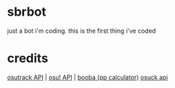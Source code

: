 # sbrbot
just a bot i'm coding. this is the first thing i've coded

# credits

[osutrack API](https://github.com/Ameobea/osutrack-api) |
[osu! API](https://osu.ppy.sh/docs/) |
[booba (pp calculator)](https://github.com/LeaPhant/booba)
[osuck api](https://pp.osuck.net/pp)
 
